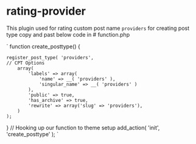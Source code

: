 # rating-provider
This plugin used for rating custom post  name `providers`
 for creating post type copy and past below code in # function.php
 
 `
 function create_posttype() {
 
    register_post_type( 'providers',
    // CPT Options
        array(
            'labels' => array(
                'name' => __( 'providers' ),
                'singular_name' => __( 'providers' )
            ),
            'public' => true,
            'has_archive' => true,
            'rewrite' => array('slug' => 'providers'),
        )
    );
}
// Hooking up our function to theme setup
add_action( 'init', 'create_posttype' );
 `
